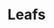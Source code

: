 ---
ee_id_thing: '4252'
site: '1'
type: '2'
inv_num: 2015-002
add_credit:
url: 2015-002-leafs
title: Leafs
year: '2015'
display_year: '2015'
medium: Foam pool noodle, gauge earrings
dims:
pitch:
ps:
live_url:
youtube:
https://github.com/coryarcangel/alu:
imgs: leafs-2015-002-full-database-JH.jpg,leafs-2015-002-detail-database-JH.jpg
subheading:
download:
commission:
related:
layout: things-i-made
---